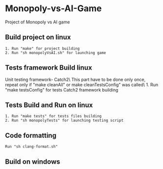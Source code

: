 # Monopoly-vs-AI-Game
Project of Monopoly vs AI game

## Build project on linux
    1. Run "make" for project building
    2. Run "sh monopolyVsAI.sh" for launching game

## Tests framework Build linux
Unit testing framework-  Catch2\\
This part have to be done only once, repeat only if "make cleanAll" or make cleanTestsConfig" was called\\
    1. Run "make testsConfig" for tests Catch2 framework building

## Tests Build and Run on linux
    1. Run "make tests" for tests files building
    2. Run "sh monopolyTests" for launching testing script

## Code formatting
    Run "sh clang-format.sh"

## Build on windows